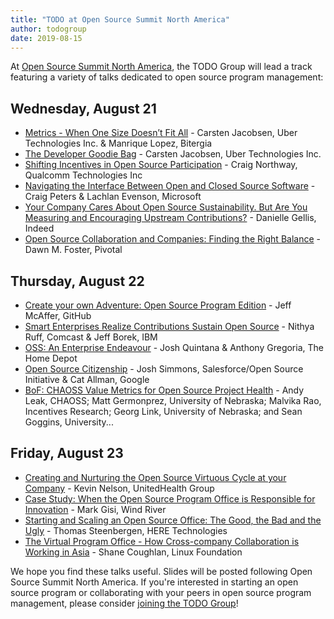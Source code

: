 ```yaml
---
title: "TODO at Open Source Summit North America"
author: todogroup
date: 2019-08-15
---
```


At [Open Source Summit North America](https://events.linuxfoundation.org/events/open-source-summit-north-america-2019/), the TODO Group will lead a track featuring a variety of talks dedicated to open source program management:

## Wednesday, August 21
 * [Metrics - When One Size Doesn’t Fit All](https://ossna19.sched.com/event/PUTM/metrics-when-one-size-doesnt-fit-all-carsten-jacobsen-uber-technologies-inc-manrique-lopez-bitergia) - Carsten Jacobsen, Uber Technologies Inc. & Manrique Lopez, Bitergia
 * [The Developer Goodie Bag](https://ossna19.sched.com/event/PUUo/the-developer-goodie-bag-carsten-jacobsen-uber-technologies-inc) - Carsten Jacobsen, Uber Technologies Inc.
 * [Shifting Incentives in Open Source Participation](https://ossna19.sched.com/event/PUTV/shifting-incentives-in-open-source-participation-craig-northway-qualcomm-technologies-inc) - Craig Northway, Qualcomm Technologies Inc
 * [Navigating the Interface Between Open and Closed Source Software](https://ossna19.sched.com/event/PUVC/navigating-the-interface-between-open-and-closed-source-software-craig-peters-lachlan-evenson-microsoft) - Craig Peters & Lachlan Evenson, Microsoft
 * [Your Company Cares About Open Source Sustainability. But Are You Measuring and Encouraging Upstream Contributions?](https://ossna19.sched.com/event/PUVm/your-company-cares-about-open-source-sustainability-but-are-you-measuring-and-encouraging-upstream-contributions-danielle-gellis-indeed) - Danielle Gellis, Indeed
 * [Open Source Collaboration and Companies: Finding the Right Balance](https://ossna19.sched.com/event/PUTw/open-source-collaboration-and-companies-finding-the-right-balance-dawn-m-foster-pivotal) - Dawn M. Foster, Pivotal
 
## Thursday, August 22
 * [Create your own Adventure: Open Source Program Edition](https://ossna19.sched.com/event/PUS6/create-your-own-adventure-open-source-program-edition-jeff-mcaffer-github) - Jeff McAffer, GitHub
 * [Smart Enterprises Realize Contributions Sustain Open Source](https://ossna19.sched.com/event/T3f0/smart-enterprises-realize-contributions-sustain-open-source-nithya-ruff-comcast-jeff-borek-ibm) - Nithya Ruff, Comcast & Jeff Borek, IBM
 * [OSS: An Enterprise Endeavour](https://ossna19.sched.com/event/PUR8/oss-an-enterprise-endeavour-josh-quintana-anthony-gregoria-the-home-depot) - Josh Quintana & Anthony Gregoria, The Home Depot
 * [Open Source Citizenship](https://ossna19.sched.com/event/PUQV/open-source-citizenship-josh-simmons-salesforceopen-source-initiative-cat-allman-google) - Josh Simmons, Salesforce/Open Source Initiative & Cat Allman, Google
 * [BoF: CHAOSS Value Metrics for Open Source Project Health](https://ossna19.sched.com/event/PURQ/bof-chaoss-value-metrics-for-open-source-project-health-andy-leak-chaoss-matt-germonprez-university-of-nebraska-malvika-rao-incentives-research-georg-link-university-of-nebraska-and-sean-goggins-university-of-missouri) - Andy Leak, CHAOSS; Matt Germonprez, University of Nebraska; Malvika Rao, Incentives Research; Georg Link, University of Nebraska; and Sean Goggins, University...
 
## Friday, August 23
 
 * [Creating and Nurturing the Open Source Virtuous Cycle at your Company](https://ossna19.sched.com/event/PUPF/creating-and-nurturing-the-open-source-virtuous-cycle-at-your-company-kevin-nelson-unitedhealth-group) - Kevin Nelson, UnitedHealth Group
 * [Case Study: When the Open Source Program Office is Responsible for Innovation](https://ossna19.sched.com/event/PUPy/case-study-when-the-open-source-program-office-is-responsible-for-innovation-mark-gisi-wind-river) - Mark Gisi, Wind River
 * [Starting and Scaling an Open Source Office: The Good, the Bad and the Ugly](https://ossna19.sched.com/event/PUQS/starting-and-scaling-an-open-source-office-the-good-the-bad-and-the-ugly-thomas-steenbergen-here-technologies) - Thomas Steenbergen, HERE Technologies
 * [The Virtual Program Office - How Cross-company Collaboration is Working in Asia](https://ossna19.sched.com/event/PUQA/the-virtual-program-office-how-cross-company-collaboration-is-working-in-asia-shane-coughlan-linux-foundation) - Shane Coughlan, Linux Foundation

We hope you find these talks useful. Slides will be posted following Open Source Summit North America.
If you're interested in starting an open source program or collaborating with your peers in open source program management, please consider [joining the TODO Group](http://todogroup.org/join/)!
